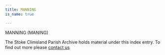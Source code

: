 ```yaml
---
title: MANNING
is_name: true

---
```


MANNING (MANING)


The Stoke Climsland Parish Archive holds material under this index entry. To find out more please [contact us](/contact/)
